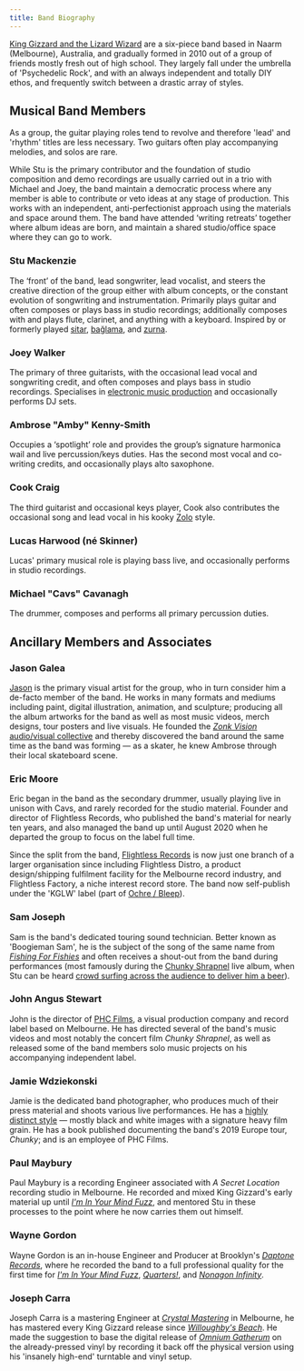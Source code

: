```yaml
---
title: Band Biography
---
```


[King Gizzard and the Lizard Wizard](https://kinggizzardandthelizardwizard.com) are a six-piece band based in Naarm (Melbourne), Australia, and gradually formed in 2010 out of a group of friends mostly fresh out of high school. They largely fall under the umbrella of 'Psychedelic Rock', and with an always independent and totally DIY ethos, and frequently switch between a drastic array of styles.

## Musical Band Members

As a group, the guitar playing roles tend to revolve and therefore 'lead' and 'rhythm' titles are less necessary. Two guitars often play accompanying melodies, and solos are rare.

While Stu is the primary contributor and the foundation of studio composition and demo recordings are usually carried out in a trio with Michael and Joey, the band maintain a democratic process where any member is able to contribute or veto ideas at any stage of production. This works with an independent, anti-perfectionist approach using the materials and space around them. The band have attended ‘writing retreats’ together where album ideas are born, and maintain a shared studio/office space where they can go to work.

### Stu Mackenzie
The ‘front’ of the band, lead songwriter, lead vocalist, and steers the creative direction of the group either with album concepts, or the constant evolution of songwriting and instrumentation. Primarily plays guitar and often composes or plays bass in studio recordings; additionally composes with and plays flute, clarinet, and anything with a keyboard. Inspired by or formerly played [sitar](https://en.wikipedia.org/wiki/Sitar), [bağlama](https://en.wikipedia.org/wiki/Ba%C4%9Flama), and [zurna](https://en.wikipedia.org/wiki/Zurna).

### Joey Walker
The primary of three guitarists, with the occasional lead vocal and songwriting credit, and often composes and plays bass in studio recordings. Specialises in [electronic music production](https://kglw.net/associated-music/#Bullant) and occasionally performs DJ sets.

### Ambrose "Amby" Kenny-Smith
Occupies a ‘spotlight’ role and provides the group’s signature harmonica wail and live percussion/keys duties. Has the second most vocal and co-writing credits, and occasionally plays alto saxophone.

### Cook Craig
The third guitarist and occasional keys player, Cook also contributes the occasional song and lead vocal in his kooky [Zolo](https://www.last.fm/tag/zolo) style.

### Lucas Harwood (né Skinner)
Lucas' primary musical role is playing bass live, and occasionally performs in studio recordings.

### Michael "Cavs" Cavanagh
The drummer, composes and performs all primary percussion duties.

## Ancillary Members and Associates

### Jason Galea
[Jason](https://jasongalea.com/) is the primary visual artist for the group, who in turn consider him a de-facto member of the band. He works in many formats and mediums including paint, digital illustration, animation, and sculpture; producing all the album artworks for the band as well as most music videos, merch designs, tour posters and live visuals. He founded the [_Zonk Vision_ audio/visual collective](https://www.youtube.com/channel/UCRpt88xyuJpE6N510kVZDJA) and thereby discovered the band around the same time as the band was forming — as a skater, he knew Ambrose through their local skateboard scene.

### Eric Moore
Eric began in the band as the secondary drummer, usually playing live in unison with Cavs, and rarely recorded for the studio material. Founder and director of Flightless Records, who published the band's material for nearly ten years, and also managed the band up until August 2020 when he departed the group to focus on the label full time.

Since the split from the band, [Flightless Records](https://flightlessrecords.com/) is now just one branch of a larger organisation since including Flightless Distro, a product design/shipping fulfilment facility for the Melbourne record industry, and Flightless Factory, a niche interest record store. The band now self-publish under the 'KGLW' label (part of [Ochre / Bleep](https://bleep.com/label/2256-ochre-records)).

### Sam Joseph
Sam is the band's dedicated touring sound technician. Better known as 'Boogieman Sam', he is the subject of the song of the same name from [_Fishing For Fishies_](https://kglw.net/releases/fishing-for-fishies) and often receives a shout-out from the band during performances (most famously during the [Chunky Shrapnel](https://kglw.net/releases/chunky-shrapnel) live album, when Stu can be heard [crowd surfing across the audience to deliver him a beer](https://www.youtube.com/watch?v=ZvnxguzyjDM)).

### John Angus Stewart
John is the director of [PHC Films](https://phcfilms.com/), a visual production company and record label based on Melbourne. He has directed several of the band's music videos and most notably the concert film _Chunky Shrapnel_, as well as released some of the band members solo music projects on his accompanying independent label.

### Jamie Wdziekonski
Jamie is the dedicated band photographer, who produces much of their press material and shoots various live performances. He has a [highly distinct style](http://sub-lation.com/) — mostly black and white images with a signature heavy film grain. He has a book published documenting the band's 2019 Europe tour, _Chunky_; and is an employee of PHC Films.

### Paul Maybury
Paul Maybury is a recording Engineer associated with _A Secret Location_ recording studio in Melbourne. He recorded and mixed King Gizzard's early material up until _[I'm In Your Mind Fuzz](https://kglw.net/releases/im-in-your-mind-fuzz)_, and mentored Stu in these processes to the point where he now carries them out himself.

### Wayne Gordon
Wayne Gordon is an in-house Engineer and Producer at Brooklyn's _[Daptone Records](https://daptonerecords.com/)_, where he recorded the band to a full professional quality for the first time for _[I'm In Your Mind Fuzz](https://kglw.net/releases/im-in-your-mind-fuzz)_, _[Quarters!](https://kglw.net/releases/quarters)_, and _[Nonagon Infinity](https://kglw.net/releases/nonagon-infinity)_.

### Joseph Carra
Joseph Carra is a mastering Engineer at _[Crystal Mastering](https://crystalmastering.com.au/)_ in Melbourne, he has mastered every King Gizzard release since _[Willoughby's Beach](https://kglw.net/releases/willoughbys-beach)_. He made the suggestion to base the digital release of _[Omnium Gatherum](https://kglw.net/releases/omnium-gatherum)_ on the already-pressed vinyl by recording it back off the physical version using his 'insanely high-end' turntable and vinyl setup.
